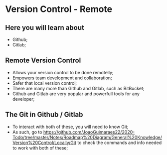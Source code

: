 # Version Control - Remote

## Here you will learn about

- Github;
- Gitlab;

## Remote Version Control

- Allows your version control to be done remotelly;
- Empowers team development and collaboration;
- Safer that local version control;
- There are many more than Github and Gitlab, such as BitBucket;
- Github and Gitlab are very popular and powerfull tools for any developer;

## The Git in Github / Gitlab

- To interact with both of these, you will need to know Git;
- As such, go to <https://github.com/JoaoGuimaraes22/2020-Todo/tree/master/Notes/Roadmap%20Diagram/General%20Knowledge/Version%20Control/Locally/Git> to check the commands and info needed to work with both of these;
